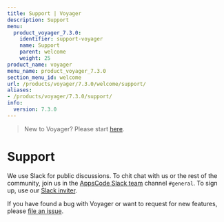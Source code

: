 ```yaml
---
title: Support | Voyager
description: Support
menu:
  product_voyager_7.3.0:
    identifier: support-voyager
    name: Support
    parent: welcome
    weight: 25
product_name: voyager
menu_name: product_voyager_7.3.0
section_menu_id: welcome
url: /products/voyager/7.3.0/welcome/support/
aliases:
- /products/voyager/7.3.0/support/
info:
  version: 7.3.0
---
```


> New to Voyager? Please start [here](/products/voyager/7.3.0/concepts/overview).

# Support

We use Slack for public discussions. To chit chat with us or the rest of the community, join us in the [AppsCode Slack team](https://appscode.slack.com/messages/C0XQFLGRM/details/) channel `#general`. To sign up, use our [Slack inviter](https://slack.appscode.com/).

If you have found a bug with Voyager or want to request for new features, please [file an issue](https://github.com/appscode/voyager/issues/new).
